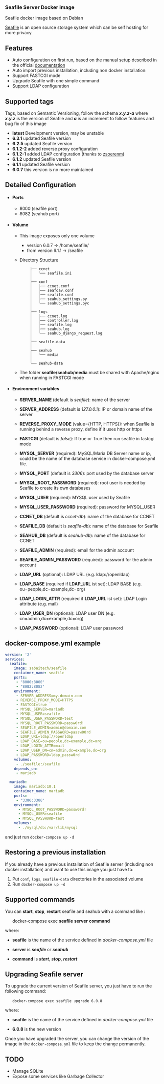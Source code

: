 ### Seafile Server Docker image ###
Seafile docker image based on Debian

[Seafile](https://www.seafile.com) is an open source storage system which can be self hosting for more privacy


## Features ##
* Auto configuration on first run, based on the manual setup described in the official  [documentation](https://manual.seafile.com/deploy/using_mysql.html)
* Auto import previous installation, including non docker installation
* Support FASTCGI mode
* Upgrade Seafile with one simple command
* Support LDAP configuration

## Supported tags ##
Tags, based on Semantic Versioning, follow the schema _**x.y.z-a**_ where _**x.y.z**_ is the version of Seafile
 and _**a**_ is an increment to follow features and bug fix of this image

* **latest** Development version, may be unstable
* **6.3.1** updated Seafile version
* **6.2.5** updated Seafile version
* **6.1.2-2**  added reverse proxy configuration
* **6.1.2-1**  added LDAP configuration (thanks to [zsoerenm](https://github.com/zsoerenm))
* **6.1.2** updated Seafile version
* **6.1.1** updated Seafile version
* **6.0.7** this version is no more maintained

## Detailed Configuration ##
- #### Ports ####
  - 8000 (seafile port)
  - 8082 (seahub port)

- #### Volume ####

  - This image exposes only one volume
    * version 6.0.7 -> /home/seafile/
    * from version 6.1.1 -> /seafile

  - Directory Structure
  ``` seafile/
          ├── ccnet
          │   └── seafile.ini
          │
          ├── conf
          │   ├── ccnet.conf
          │   ├── seafdav.conf
          │   ├── seafile.conf
          │   ├── seahub_settings.py
          │   └── seahub_settings.pyc
          │
          ├── logs
          │   ├── ccnet.log
          │   ├── controller.log
          │   ├── seafile.log
          │   ├── seahub.log
          │   └── seahub_django_request.log
          │
          ├── seafile-data
          │
          ├── seahub
          │   └── media
          │
          └── seahub-data
   ```       
    * The folder **seafile/seahub/media** must be shared with Apache/nginx when running in FASTCGI mode

- #### Environment variables ####
  * **SERVER_NAME** (default is *seafile*): name of the server

  * **SERVER_ADDRESS** (default is *127.0.0.1*): IP or domain name of the server
  
  * **REVERSE_PROXY_MODE** (value={HTTP, HTTPS}): when Seafile is running behind a reverse proxy, define if it uses http or https

  * **FASTCGI** (default is *false*): If true or True then run seafile in fastcgi mode

  * **MYSQL_SERVER** (required):  MySQL/Maria DB Server name or ip, could be the name of the database service in docker-compose.yml file.

  * **MYSQL_PORT** (default is *3306*): port used by the database server

  * **MYSQL_ROOT_PASSWORD** (required): root user is needed by Seafile to create its own databases

  * **MYSQL_USER** (required): MYSQL user used by Seafile

  * **MYSQL_USER_PASSWORD** (required): password for MYSQL_USER

  * **CCNET_DB** (default is *ccnet-db*): name of the database for CCNET

  * **SEAFILE_DB** (default is *seafile-db*): name of the database for Seafile

  * **SEAHUB_DB** (default is *seahub-db*): name of the database for CCNET

  * **SEAFILE_ADMIN** (required): email for the admin account

  * **SEAFILE_ADMIN_PASSWORD** (required): password for the admin account

  * **LDAP_URL** (optional): LDAP URL (e.g. ldap://openldap)

  * **LDAP_BASE** (required if **LDAP_URL** ist set): LDAP BASE (e.g. ou=people,dc=example,dc=org)

  * **LDAP_LOGIN_ATTR** (required if **LDAP_URL** ist set): LDAP Login attribute (e.g. mail)

  * **LDAP_USER_DN** (optional): LDAP user DN (e.g. cn=admin,dc=example,dc=org)

  * **LDAP_PASSWORD** (optional): LDAP user password


## docker-compose.yml example ##
  ```yml
  version: '2'
  services:
    seafile:
      image: sabaitech/seafile
      container_name: seafile
      ports:
       - "8000:8000"
       - "8082:8082"
      environment:
       - SERVER_ADDRESS=my.domain.com
       - REVERSE_PROXY_MODE=HTTPS
       - FASTCGI=true
       - MYSQL_SERVER=mariadb
       - MYSQL_USER=seafile
       - MYSQL_USER_PASSWORD=test
       - MYSQL_ROOT_PASSWORD=passw0rd!
       - SEAFILE_ADMIN=admin@domain.com
       - SEAFILE_ADMIN_PASSWORD=passw00rd
       - LDAP_URL=ldap://openldap
       - LDAP_BASE=ou=people,dc=example,dc=org
       - LDAP_LOGIN_ATTR=mail
       - LDAP_USER_DN=cn=admin,dc=example,dc=org
       - LDAP_PASSWORD=ldap_passw0rd
      volumes:
       - ./seafile:/seafile
      depends_on:
       - mariadb

    mariadb:
      image: mariadb:10.1
      container_name: mariadb
      ports:
       - "3306:3306"
      environment:
        - MYSQL_ROOT_PASSWORD=passw0rd!
        - MYSQL_USER=seafile
        - MYSQL_PASSWORD=test
      volumes:
        - ./mysql/db:/var/lib/mysql
```


and just run ```docker-compose up -d```


## Restoring a previous installation ##

 If you already have a previous installation of Seafile server (including non docker installation) and want to use this image you just have to:
   1. Put ```conf```, ```logs```, ```seafile-data``` directories in the associated volume
   2. Run ```docker-compose up -d```


## Supported commands ##

  You can **start**, **stop**, **restart** seafile and seahub with a command like :

&nbsp;&nbsp;&nbsp;&nbsp;&nbsp;&nbsp;docker-compose exec **seafile** **server** **command**

where:

  - **seafile** is the name of the service defined in *docker-compose.yml* file

  - **server** is ***seafile*** or ***seahub***

  - **command** is ***start***, ***stop***, ***restart***



## Upgrading Seafile server ##

To upgrade the current version of Seafile server, you just have to run the following command:

&nbsp;&nbsp;&nbsp;&nbsp;&nbsp;&nbsp;```docker-compose exec seafile upgrade 6.0.8```

where:

  - **seafile** is the name of the service defined in *docker-compose.yml* file

  - **6.0.8** is the new version
  
Once you have upgraded the server, you can change the version of the image in the `docker-compose.yml` file to keep the change permanently.

## TODO ##
* Manage SQLite
* Expose some services like Garbage Collector
